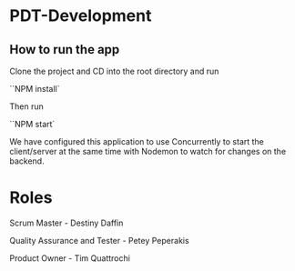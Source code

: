 # PDT-Development

## How to run the app

Clone the project and CD into the root directory and run

``NPM install`

Then run

``NPM start`

We have configured this application to use Concurrently to start the client/server at the same time
with Nodemon to watch for changes on the backend.

# Roles

Scrum Master - Destiny Daffin

Quality Assurance and Tester - Petey Peperakis

Product Owner - Tim Quattrochi
